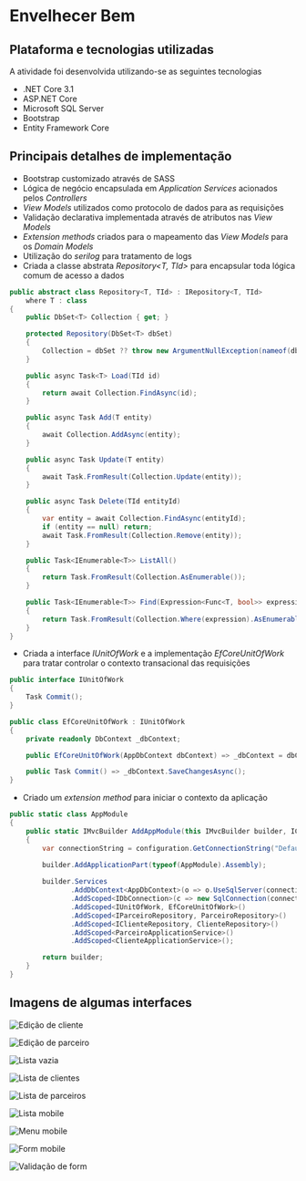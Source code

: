 # Envelhecer Bem

## Plataforma e tecnologias utilizadas

A atividade foi desenvolvida utilizando-se as seguintes tecnologias

- .NET Core 3.1
- ASP.NET Core
- Microsoft SQL Server
- Bootstrap
- Entity Framework Core

## Principais detalhes de implementação

- Bootstrap customizado através de SASS
- Lógica de negócio encapsulada em _Application Services_ acionados pelos _Controllers_
- _View Models_ utilizados como protocolo de dados para as requisições
- Validação declarativa implementada através de atributos nas _View Models_
- _Extension methods_ criados para o mapeamento das _View Models_ para os _Domain Models_
- Utilização do _serilog_ para tratamento de logs
- Criada a classe abstrata _Repository<T, TId>_ para encapsular toda lógica comum de acesso a dados
```c#
public abstract class Repository<T, TId> : IRepository<T, TId> 
    where T : class
{
    public DbSet<T> Collection { get; }

    protected Repository(DbSet<T> dbSet)
    {
        Collection = dbSet ?? throw new ArgumentNullException(nameof(dbSet));
    }

    public async Task<T> Load(TId id)
    {
        return await Collection.FindAsync(id);
    }

    public async Task Add(T entity)
    {
        await Collection.AddAsync(entity);
    }

    public async Task Update(T entity)
    {
        await Task.FromResult(Collection.Update(entity));
    }

    public async Task Delete(TId entityId)
    {
        var entity = await Collection.FindAsync(entityId);
        if (entity == null) return;
        await Task.FromResult(Collection.Remove(entity));
    }

    public Task<IEnumerable<T>> ListAll()
    {
        return Task.FromResult(Collection.AsEnumerable());
    }

    public Task<IEnumerable<T>> Find(Expression<Func<T, bool>> expression)
    {
        return Task.FromResult(Collection.Where(expression).AsEnumerable());
    }
}
```
- Criada a interface _IUnitOfWork_ e a implementação _EfCoreUnitOfWork_ para tratar controlar o contexto transacional das requisições
```c#
public interface IUnitOfWork
{
    Task Commit();
}

public class EfCoreUnitOfWork : IUnitOfWork
{
    private readonly DbContext _dbContext;

    public EfCoreUnitOfWork(AppDbContext dbContext) => _dbContext = dbContext;

    public Task Commit() => _dbContext.SaveChangesAsync();
}
```
- Criado um _extension method_ para iniciar o contexto da aplicação
```c#
public static class AppModule
{
	public static IMvcBuilder AddAppModule(this IMvcBuilder builder, IConfiguration configuration)
	{
		var connectionString = configuration.GetConnectionString("DefaultConnection");
		
		builder.AddApplicationPart(typeof(AppModule).Assembly);

		builder.Services
			   .AddDbContext<AppDbContext>(o => o.UseSqlServer(connectionString))
			   .AddScoped<IDbConnection>(c => new SqlConnection(connectionString))
			   .AddScoped<IUnitOfWork, EfCoreUnitOfWork>()
			   .AddScoped<IParceiroRepository, ParceiroRepository>()
			   .AddScoped<IClienteRepository, ClienteRepository>()
			   .AddScoped<ParceiroApplicationService>()
			   .AddScoped<ClienteApplicationService>();

		return builder;
	}
}
```

## Imagens de algumas interfaces

![Edição de cliente](https://github.com/r-penha/envelhecer-bem/blob/master/docs/images/edicao_cliente.png)

![Edição de parceiro](https://github.com/r-penha/envelhecer-bem/blob/master/docs/images/edicao_parceiro.png)

![Lista vazia](https://github.com/r-penha/envelhecer-bem/blob/master/docs/images/lista_clientes_vazia.png)

![Lista de clientes](https://github.com/r-penha/envelhecer-bem/blob/master/docs/images/listagem_cliente.png)

![Lista de parceiros](https://github.com/r-penha/envelhecer-bem/blob/master/docs/images/listagem_parceiros.png)

![Lista mobile](https://github.com/r-penha/envelhecer-bem/blob/master/docs/images/lista_parceiros_mobile.png)

![Menu mobile](https://github.com/r-penha/envelhecer-bem/blob/master/docs/images/lista_parceiros_menu_mobile.png)

![Form mobile](https://github.com/r-penha/envelhecer-bem/blob/master/docs/images/registro_parceiro_mobile.png)

![Validação de form](https://github.com/r-penha/envelhecer-bem/blob/master/docs/images/validacao_form.png)
